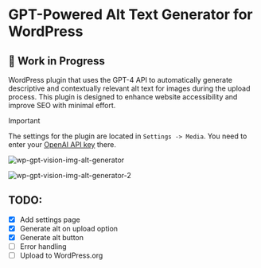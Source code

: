 # GPT-Powered Alt Text Generator for WordPress

## 🚧 Work in Progress

WordPress plugin that uses the GPT-4 API to automatically generate descriptive and contextually relevant alt text for
images during the upload process. This plugin is designed to enhance website accessibility and improve SEO with minimal
effort.

> [!IMPORTANT]  
> The settings for the plugin are located in `Settings -> Media`.
> You need to enter your [OpenAI API key](https://platform.openai.com/api-keys) there.

![wp-gpt-vision-img-alt-generator](https://github.com/android-com-pl/wp-gpt-vision-img-alt-generator/assets/25438601/d68179ad-4ed4-43b6-8d52-b2eeeb4b2534)

![wp-gpt-vision-img-alt-generator-2](https://github.com/android-com-pl/wp-gpt-vision-img-alt-generator/assets/25438601/a221655e-ab9e-4a74-97c0-f6359ec1741c)

## TODO:

- [x] Add settings page
- [x] Generate alt on upload option
- [x] Generate alt button
- [ ] Error handling
- [ ] Upload to WordPress.org
